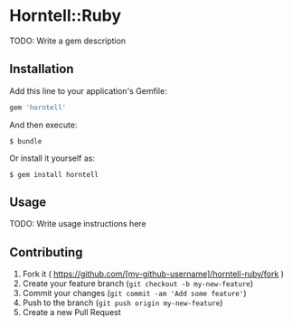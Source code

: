 # Horntell::Ruby

TODO: Write a gem description

## Installation

Add this line to your application's Gemfile:

```ruby
gem 'horntell'
```

And then execute:

    $ bundle

Or install it yourself as:

    $ gem install horntell

## Usage

TODO: Write usage instructions here

## Contributing

1. Fork it ( https://github.com/[my-github-username]/horntell-ruby/fork )
2. Create your feature branch (`git checkout -b my-new-feature`)
3. Commit your changes (`git commit -am 'Add some feature'`)
4. Push to the branch (`git push origin my-new-feature`)
5. Create a new Pull Request

